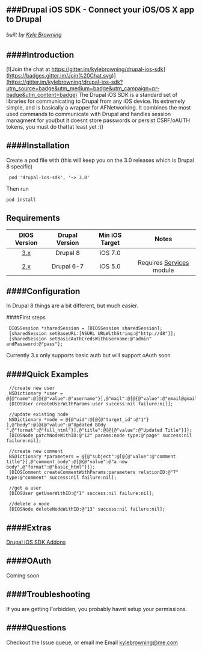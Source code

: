 ###Drupal iOS SDK - Connect your iOS/OS X app to Drupal
-----
###### built by [Kyle Browning](http://kylebrowning.com)
####Introduction
----

[![Join the chat at https://gitter.im/kylebrowning/drupal-ios-sdk](https://badges.gitter.im/Join%20Chat.svg)](https://gitter.im/kylebrowning/drupal-ios-sdk?utm_source=badge&utm_medium=badge&utm_campaign=pr-badge&utm_content=badge)
The Drupal iOS SDK is a standard set of libraries for communicating to Drupal from any iOS device. Its extremely simple, and is basically a wrapper for AFNetworking. It combines the most used commands to communicate with Drupal and handles session managment for you(but it doesnt store passwords or persist CSRF/oAUTH tokens, you must do that(at least yet :))

####Installation
----
Create a pod file with (this will keep you on the 3.0 releases which is Drupal 8 specific) 
```
 pod 'drupal-ios-sdk', '~> 3.0'
```
Then run 
```
pod install
```

## Requirements

| DIOS Version | Drupal Version  | Min iOS Target  |                                   Notes                                   |
|:--------------------:|:---------------------------:|:----------------------------:|:-------------------------------------------------------------------------:|
|          [3.x](https://github.com/kylebrowning/drupal-ios-sdk/tree/master)         |            Drupal 8            |           iOS 7.0          |  |
|          [2.x](https://github.com/kylebrowning/drupal-ios-sdk/tree/2.x)         |            Drupal 6-7            |         iOS 5.0        |        Requires [Services](http://drupal.org/project/services) module                                                                    |


####Configuration
----
In Drupal 8 things are a bit different, but much easier.

####First steps
```obj-c
 DIOSSession *sharedSession = [DIOSSession sharedSession];
 [sharedSession setBaseURL:[NSURL URLWithString:@"http://d8"]];
 [sharedSession setBasicAuthCredsWithUsername:@"admin" andPassword:@"pass"];
```
Currently 3.x only supports basic auth but will support oAuth soon

####Quick Examples
----
```obj-c
 //create new user
 NSDictionary *user = @{@"name":@[@{@"value":@"username"}],@"mail":@[@{@"value":@"email@gmail.com"}],@"pass":@[@{@"value":@"passw0rd"}]};
 [DIOSUser createUserWithParams:user success:nil failure:nil];

 //update existing node
 NSDictionary *node = @{@"uid":@[@{@"target_id":@"1"} ],@"body":@[@{@"value":@"Updated BOdy ",@"format":@"full_html"}],@"title":@[@{@"value":@"Updated Title"}]};
 [DIOSNode patchNodeWithID:@"12" params:node type:@"page" success:nil failure:nil];

 //create new comment
 NSDictionary *parameters = @{@"subject":@[@{@"value":@"comment title"}],@"comment_body":@[@{@"value":@"a new body",@"format":@"basic_html"}]};
 [DIOSComment createCommentWithParams:parameters relationID:@"7" type:@"comment" success:nil failure:nil];
 
 //get a user
 [DIOSUser getUserWithID:@"1" success:nil failure:nil];
 
 //delete a node
 [DIOSNode deleteNodeWithID:@"13" success:nil failure:nil];
```
####Extras
----
[Drupal iOS SDK Addons](https://github.com/utneon/drupal-ios-sdk-addons)



####OAuth
--------------------
Coming soon

####Troubleshooting
----------
If you are getting Forbidden, you probably havnt setup your permissions.


####Questions
----------
Checkout the Issue queue, or email me
Email kylebrowning@me.com
